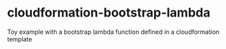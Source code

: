 # cloudformation-bootstrap-lambda
Toy example with a bootstrap lambda function defined in a cloudformation template
